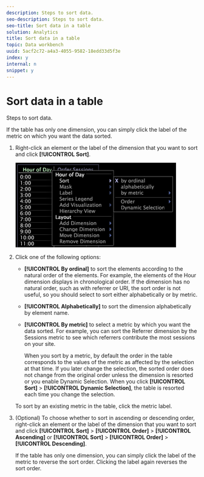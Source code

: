 ```yaml
---
description: Steps to sort data.
seo-description: Steps to sort data.
seo-title: Sort data in a table
solution: Analytics
title: Sort data in a table
topic: Data workbench
uuid: 5acf2c72-a4a3-4055-9582-18edd33d5f3e
index: y
internal: n
snippet: y
---
```


# Sort data in a table

Steps to sort data.

If the table has only one dimension, you can simply click the label of the metric on which you want the data sorted.

1. Right-click an element or the label of the dimension that you want to sort and click **[!UICONTROL Sort]**.

   ![](assets/mnu_Table_Sort.png)

1. Click one of the following options:

    * **[!UICONTROL By ordinal]** to sort the elements according to the natural order of the elements. For example, the elements of the Hour dimension displays in chronological order. If the dimension has no natural order, such as with referrer or URI, the sort order is not useful, so you should select to sort either alphabetically or by metric. 
    * **[!UICONTROL Alphabetically]** to sort the dimension alphabetically by element name. 
    * **[!UICONTROL By metric]** to select a metric by which you want the data sorted. For example, you can sort the Referrer dimension by the Sessions metric to see which referrers contribute the most sessions on your site.

      When you sort by a metric, by default the order in the table corresponds to the values of the metric as affected by the selection at that time. If you later change the selection, the sorted order does not change from the original order unless the dimension is resorted or you enable Dynamic Selection. When you click **[!UICONTROL Sort]** > **[!UICONTROL Dynamic Selection]**, the table is resorted each time you change the selection.

   To sort by an existing metric in the table, click the metric label. 

1. (Optional) To choose whether to sort in ascending or descending order, right-click an element or the label of the dimension that you want to sort and click **[!UICONTROL Sort]** > **[!UICONTROL Order]** > **[!UICONTROL Ascending]** or **[!UICONTROL Sort]** > **[!UICONTROL Order]** > **[!UICONTROL Descending]**.

   If the table has only one dimension, you can simply click the label of the metric to reverse the sort order. Clicking the label again reverses the sort order.

